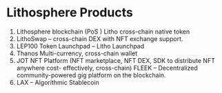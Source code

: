 # Lithosphere Products

1. Lithosphere blockchain (PoS ) Litho cross-chain native token
2. LithoSwap – cross-chain DEX with NFT exchange support.
3. LEP100 Token Launchpad – Litho Launchpad
4. Thanos Multi-currency, cross-chain wallet
5. JOT NFT Platform (NFT marketplace, NFT DEX, SDK to distribute NFT anywhere cost- effectively, cross-chain) FLEEK – Decentralized community-powered gig platform on the blockchain.
6. LAX – Algorithmic Stablecoin
